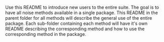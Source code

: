 Use this README to introduce new users to the entire suite. The goal is to have all noise methods available in a single package. This README in the parent folder for all methods will describe the general use of the entire package. Each sub-folder containing each method will have it's own README describing the corresponding method and how to use the corresponding method in the package.
